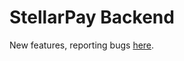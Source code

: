 # StellarPay Backend

New features, reporting bugs [here](https://github.com/stellarpay/backend/issues).
